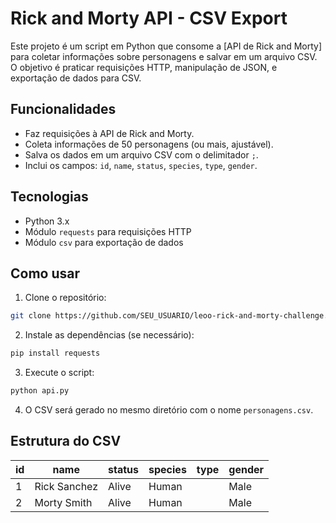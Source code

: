 # Rick and Morty API - CSV Export

Este projeto é um script em Python que consome a [API de Rick and Morty] para coletar informações sobre personagens e salvar em um arquivo CSV. O objetivo é praticar requisições HTTP, manipulação de JSON, e exportação de dados para CSV.

## Funcionalidades
- Faz requisições à API de Rick and Morty.
- Coleta informações de 50 personagens (ou mais, ajustável).
- Salva os dados em um arquivo CSV com o delimitador `;`.
- Inclui os campos: `id`, `name`, `status`, `species`, `type`, `gender`.

## Tecnologias
- Python 3.x
- Módulo `requests` para requisições HTTP
- Módulo `csv` para exportação de dados

## Como usar
1. Clone o repositório:
```bash
git clone https://github.com/SEU_USUARIO/leoo-rick-and-morty-challenge.git
```
2. Instale as dependências (se necessário):
```bash
pip install requests
```
3. Execute o script:
```bash
python api.py
```
4. O CSV será gerado no mesmo diretório com o nome `personagens.csv`.

## Estrutura do CSV
| id | name | status | species | type | gender |
|----|------|--------|---------|------|--------|
| 1  | Rick Sanchez | Alive | Human |  | Male |
| 2  | Morty Smith  | Alive | Human |  | Male |

  

